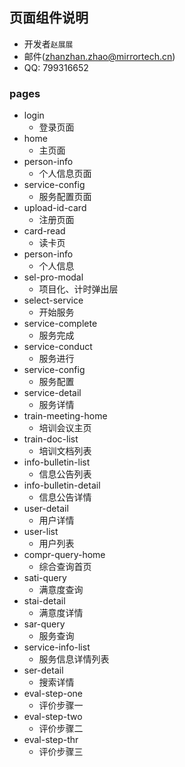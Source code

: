 ## 页面组件说明

- 开发者`赵展展`
- 邮件(zhanzhan.zhao@mirrortech.cn)
- QQ: 799316652

### pages

- login
  - 登录页面
- home
  - 主页面
- person-info
  - 个人信息页面
- service-config
  - 服务配置页面
- upload-id-card
  - 注册页面
- card-read
  - 读卡页
- person-info
  - 个人信息
- sel-pro-modal
  - 项目化、计时弹出层
- select-service
  - 开始服务
- service-complete
  - 服务完成
- service-conduct
  - 服务进行
- service-config
  - 服务配置
- service-detail
  - 服务详情
- train-meeting-home
  - 培训会议主页
- train-doc-list
  - 培训文档列表
- info-bulletin-list
  - 信息公告列表
- info-bulletin-detail
  - 信息公告详情
- user-detail
  - 用户详情
- user-list
  - 用户列表
- compr-query-home
  - 综合查询首页
- sati-query
  - 满意度查询
- stai-detail
  - 满意度详情
- sar-query
  - 服务查询
- service-info-list
  - 服务信息详情列表
- ser-detail
  - 搜索详情
- eval-step-one
  - 评价步骤一
- eval-step-two
  - 评价步骤二
- eval-step-thr
  - 评价步骤三
